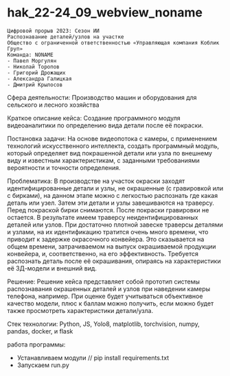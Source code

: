 # hak_22-24_09_webview_noname

    Цифровой прорыв 2023: Сезон ИИ
    Распознавание деталей/узлов на участке
    Общество с ограниченной ответственностью «Управляющая компания Коблик Груп»
    Команда: NONAME
    - Павел Моргулян
    - Николай Торопов
    - Григорий Дрожащих
    - Александра Галицкая
    - Дмитрий Крылосов

Сфера деятельности: Производство машин и оборудования для сельского и лесного хозяйства

Краткое описание кейса: Создание программного модуля видеоаналитики по определению вида детали после её покраски.

Постановка задачи: На основе видеопотока с камеры, с применением технологий искусственного интеллекта, создать программный модуль, который определяет вид покрашенной детали или узла по внешнему виду и известным характеристикам, с заданными требованиями вероятности и точности определения.

Проблематика: В производстве на участок окраски заходят идентифицированные детали и узлы, не окрашенные (с гравировкой или с бирками), на данном этапе можно с легкостью распознать где какая деталь или узел. Затем эти детали и узлы завешиваются на траверсу. Перед покраской бирки снимаются. После покраски гравировки не остается. В результате имеем траверсу неидентифицированных деталей или узлов. При достаточно плотной завеске траверсы деталями и узлами, на их идентификацию тратится очень много времени, что приводит к задержке окрасочного конвейера. Это сказывается на общем времени, затрачиваемом на выпуск окрашиваемой продукции конвейера, и, соответственно, на его эффективность. Требуется распознать деталь после её окрашивания, опираясь на характеристики её 3Д-модели и внешний вид.

Решение: Решение кейса представляет собой прототип системы распознавания окрашенных деталей и узлов при наведении камеры телефона, например. При оценке будет учитываться объективное качество модели, плюс к баллам можно получить, если можно будет также просмотреть характеристики детали/узла.

Стек технологии: Python, JS, Yolo8, matplotlib, torchvision, numpy, pandas, docker, и flask

работа программы: 
 - Устанавливаем модули // pip install requirements.txt
 - Запускаем run.py


